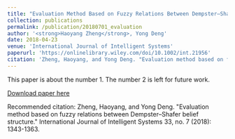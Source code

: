 ```yaml
---
title: "Evaluation Method Based on Fuzzy Relations Between Dempster–Shafer Belief Structure"
collection: publications
permalink: /publication/20180701_evaluation
author: '<strong>Haoyang Zheng</strong>, Yong Deng'
date: 2018-04-23
venue: 'International Journal of Intelligent Systems'
paperurl: 'https://onlinelibrary.wiley.com/doi/10.1002/int.21956'
citation: 'Zheng, Haoyang, and Yong Deng. "Evaluation method based on fuzzy relations between Dempster–Shafer belief structure." International Journal of Intelligent Systems 33, no. 7 (2018): 1343-1363.'
---
```

This paper is about the number 1. The number 2 is left for future work.

[Download paper here](https://onlinelibrary.wiley.com/doi/10.1002/int.21956)

Recommended citation: Zheng, Haoyang, and Yong Deng. "Evaluation method based on fuzzy relations between Dempster–Shafer belief structure." International Journal of Intelligent Systems 33, no. 7 (2018): 1343-1363.

